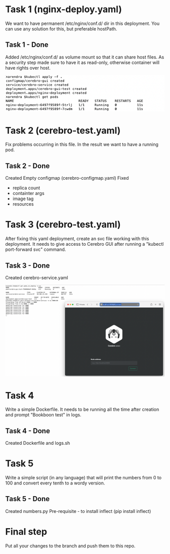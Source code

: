 # Task 1 (nginx-deploy.yaml)

We want to have permanent /etc/nginx/conf.d/ dir in this deployment. You can use any solution for this, but preferable hostPath.

## Task 1 - Done

Added /etc/nginx/conf.d/ as volume mount so that it can share host files.
As a security step made sure to have it as read-only, otherwise container will have rights over host.

![Screenshot](img/bookboon1.png?raw=true "Task1")


# Task 2 (cerebro-test.yaml)

Fix problems occurring in this file. In the result we want to have a running pod.

## Task 2 - Done

Created Empty configmap (cerebro-configmap.yaml)
Fixed 
  - replica count
  - containter args
  - image tag
  - resources

# Task 3 (cerebro-test.yaml)

After fixing this yaml deployment, create an svc file working with this deployment. It needs to give access to Cerebro GUI after running a "kubectl port-forward svc" command.

## Task 3 - Done
Created cerebro-service.yaml

![Screenshot](img/bookboon2.png?raw=true "Port-forward")

# Task 4

Write a simple Dockerfile. It needs to be running all the time after creation and prompt "Bookboon test" in logs.

## Task 4 - Done
Created Dockerfile and logs.sh

# Task 5

Write a simple script (in any language) that will print the numbers from 0 to 100 and convert every tenth to a wordy version.

## Task 5 - Done
Created numbers.py
Pre-requisite - to install inflect (pip install inflect)

# Final step
Put all your changes to the branch and push them to this repo.
